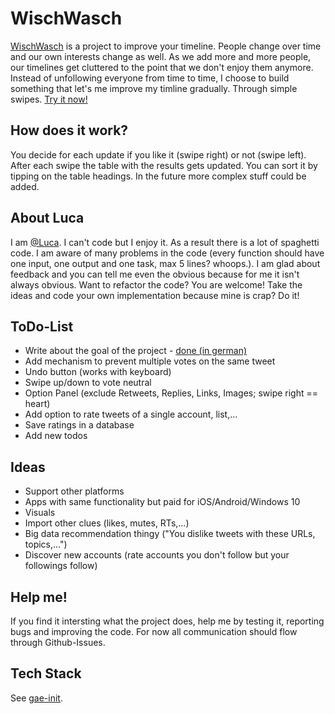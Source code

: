 WischWasch
========

[WischWasch](https://wischwasch2.appspot.com/) is a project to improve your timeline. People change over time and our own interests change as well. 
As we add more and more people, our timelines get cluttered to the point that we don't enjoy them anymore.
Instead of unfollowing everyone from time to time, I choose to build something that let's me improve my 
timline gradually. Through simple swipes. [Try it now!](https://wischwasch2.appspot.com/)

How does it work?
------------------------------------------------------
You decide for each update if you like it (swipe right) or not (swipe left). After each swipe the table with the results
gets updated. You can sort it by tipping on the table headings. In the future more complex stuff could be added.

About Luca
------------------------------------------------------
I am [@Luca](https://twitter.com/luca). I can't code but I enjoy it. As a result there is a lot of spaghetti code. 
I am aware of many problems in the code (every function should have one input, one output and one task, max 5 lines? whoops.).
I am glad about feedback and you can tell me even the obvious because for me it isn't always obvious. Want to refactor the code? 
You are welcome! Take the ideas and code your own implementation because mine is crap? Do it!

ToDo-List
------------------------------------------------------
* Write about the goal of the project - [done (in german)](http://www.2-blog.net/2016/01/01/das-ist-wischwasch-timeline-aufraeumen/)
* Add mechanism to prevent multiple votes on the same tweet
* Undo button (works with keyboard)
* Swipe up/down to vote neutral
* Option Panel (exclude Retweets, Replies, Links, Images; swipe right == heart)
* Add option to rate tweets of a single account, list,...
* Save ratings in a database
* Add new todos

Ideas
------------------------------------------------------
* Support other platforms
* Apps with same functionality but paid for iOS/Android/Windows 10
* Visuals
* Import other clues (likes, mutes, RTs,...)
* Big data recommendation thingy ("You dislike tweets with these URLs, topics,...")
* Discover new accounts (rate accounts you don't follow but your followings follow)

Help me!
------------------------------------------------------
If you find it intersting what the project does, help me by testing it, reporting bugs and improving the code.
For now all communication should flow through Github-Issues.

Tech Stack
------------------------------------------------------
See [gae-init](https://github.com/gae-init/gae-init).

